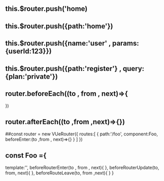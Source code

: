<!-- 字符串，这里的字符串是路径path 匹配，不是router配置里的name -->

## this.\$router.push('home)

<!-- 对象 -->

## this.\$router.push({path:'home'})

<!-- 命名的路由 这里会变成 /user/123 -->

## this.\$router.push({name:'user' , params:{userId:123}})

<!-- 带查询参数 ， 变成/register?plan=private -->

## this.\$router.push({path:'register'} , query:{plan:'private'})

<!-- 全局钩子函数 -->

## router.beforeEach((to , from , next)=>{
  <!-- next()  -->
})

## router.afterEach((to ,from ,next)=>{})

<!-- 路由独享钩子函数 -->
##const router = new VUeRouter({
  routes:[
    {
      path:'/foo',
      component:Foo,
      beforeEnter:(to ,from , next)=>{}
    }
  ]
})

<!-- 组件内钩子函数 -->

## const Foo ={
  template:'',
  beforeRouterEnter(to , from , next){
    <!-- 在渲染该组件的对应路由被confirm前调用
    不能获取组件的实例this
    因为当钩子执行前，组件实例还没被创建 -->
  },
  beforeRouterUpdate(to, from, next){
    <!-- 在当前路由改变，但是该组件被复用时调用 -->
    <!-- 举例来说，对于一个带有动态参数路径/foo/:id ,在/foo/1 和 /foo/2 之间进行跳转的时候，
    由于会渲染同样的Foo组件， 因此组件实例被复用， 而这个钩子就会在这个情况下被调用
    可以访问this -->
  },
  beforeRouteLeave(to, from ,next){
    <!-- 导航离开组件的对应路由调用
    可以访问组件this -->
  }
}